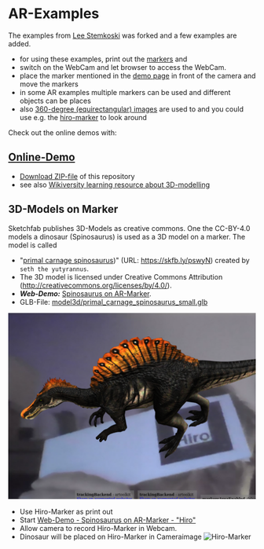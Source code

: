 # AR-Examples
The examples from [Lee Stemkoski](https://github.com/stemkoski/AR-Examples) was forked and a few examples are added.
* for using these examples, print out the [markers](markers/Marker_Printout_AR_demo.pdf) and
* switch on the WebCam and let browser to access the WebCam.
* place the marker mentioned in the [demo page](https://niebert.github.io/AR-Examples) in front of the camera and move the markers
* in some AR examples multiple markers can be used and different objects can be places
* also [360-degree (equirectangular) images](https://www.github.com/niebert/HuginSample) are used to and you could use e.g. the [hiro-marker](markers/Marker_Printout_AR_demo.pdf) to look around

Check out the online demos with:
## [Online-Demo](https://niebert.github.io/AR-Examples)
* [Download ZIP-file](https://github.com/niebert/AR-Examples/archive/refs/heads/master.zip) of this repository
* see also [Wikiversity learning resource about 3D-modelling](https://en.wikiversity.org/wiki/3D_Modelling/Examples/AR_with_Markers)

## 3D-Models on Marker
Sketchfab publishes 3D-Models as creative commons. One the CC-BY-4.0 models a dinosaur (Spinosaurus) is used as a 3D model on a marker. The model is called 
* "[primal carnage spinosaurus](https://skfb.ly/pswyN))" (URL: https://skfb.ly/pswyN) created by `seth the yutyrannus`.
* The 3D model is licensed under Creative Commons Attribution (http://creativecommons.org/licenses/by/4.0/).
* ***Web-Demo:*** [Spinosaurus on AR-Marker](https://niebert.github.io/AR-Examples/spinosaurus_hiro_ar.html).
* GLB-File: [model3d/primal_carnage_spinosaurus_small.glb](model3d/primal_carnage_spinosaurus_small.glb)

![Spinosaurus on AR-Marker](./img/spinosaurus_on_ar_marker.png)

* Use Hiro-Marker as print out
* Start [Web-Demo - Spinosaurus on AR-Marker - "Hiro"](https://niebert.github.io/AR-Examples/spinosaurus_hiro_ar.html)
* Allow camera to record Hiro-Marker in Webcam.
* Dinosaur will be placed on Hiro-Marker in Cameraimage
![Hiro-Marker](./marker/hiro.png)
